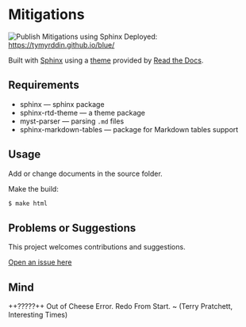 # Mitigations

![Publish Mitigations using Sphinx](https://github.com/tymyrddin/blue/workflows/Publish%20Mitigations%20using%20Sphinx/badge.svg?branch=main)
 Deployed: https://tymyrddin.github.io/blue/

Built with [Sphinx](https://www.sphinx-doc.org) using a [theme](https://github.com/readthedocs/sphinx_rtd_theme) provided
by [Read the Docs](https://readthedocs.org/).

## Requirements

* sphinx — sphinx package
* sphinx-rtd-theme — a theme package
* myst-parser — parsing `.md` files
* sphinx-markdown-tables — package for Markdown tables support

## Usage

Add or change documents in the source folder.

Make the build:
```bash
$ make html
```

## Problems or Suggestions

This project welcomes contributions and suggestions. 

[Open an issue here](https://github.com/tymyrddin/blue/issues)

## Mind

++?????++ Out of Cheese Error. Redo From Start. ~ (Terry Pratchett, Interesting Times)
